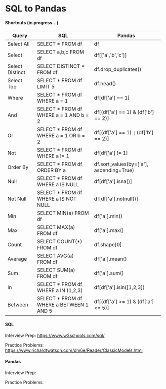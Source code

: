 # SQL to Pandas

#### Shortcuts (in progress...)

| Query           | SQL                                      | Pandas                                   |
|-----------------|------------------------------------------|------------------------------------------|
| Select All      | SELECT * FROM df                         | df                                       |
| Select          | SELECT a,b,c FROM df                     | df[['a','b','c']]                        |
| Select Distinct | SELECT DISTINCT * FROM df                | df.drop_duplicates()                     |
| Select Top      | SELECT * FROM df LIMIT 5                 | df.head()                                |
| Where           | SELECT * FROM df WHERE a = 1             | df[df['a'] == 1]                         |
| And             | SELECT * FROM df WHERE a = 1 AND b = 2   | df[(df['a'] == 1) & (df['b'] == 2)]      |
| Or              | SELECT * FROM df WHERE a = 1 OR b = 2    | df[(df['a'] == 1) <code>&#124;</code> (df['b'] == 2)]      |
| Not             | SELECT * FROM df WHERE a != 1            | df[df['a'] != 1]                         |
| Order By        | SELECT * FROM df ORDER BY a              | df.sort_values(by=['a'], ascending=True) |
| Null            | SELECT * FROM df WHERE a IS NULL         | df[df['a'].isna()]                       |
| Not Null        | SELECT * FROM df WHERE a IS NOT NULL     | df[df['a'].notnull()]                    |
| Min             | SELECT MIN(a) FROM df                    | df['a'].min()                            |
| Max             | SELECT MAX(a) FROM df                    | df['a'].max()                            |
| Count           | SELECT COUNT(*) FROM df                  | df.shape[0]                              |
| Average         | SELECT AVG(a) FROM df                    | df['a'].mean()                           |
| Sum             | SELECT SUM(a) FROM df                    | df['a'].sum()                            |
| In              | SELECT * FROM df WHERE a IN (1,2,3)      | df[df['a'].isin([1,2,3])                 |
| Between         | SELECT * FROM df WHERE a BETWEEN 1 AND 5 | df[(df['a'] >= 1) & (df['a'] <= 5)]      |

#### SQL

Interview Prep: https://www.w3schools.com/sql/

Practice Problems: https://www.richardtwatson.com/dm6e/Reader/ClassicModels.html


#### Pandas

Interview Prep:

Practice Problems:
